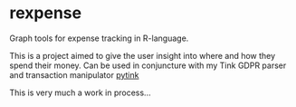 # rexpense
Graph tools for expense tracking in R-language.

This is a project aimed to give the user insight into where and how they spend their money.
Can be used in conjuncture with my Tink GDPR parser and transaction manipulator
[pytink](https://github.com/ellenohlsson/pytink)

This is very much a work in process...
